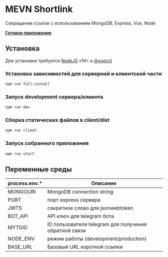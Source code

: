 # MEVN Shortlink

Сокращение ссылок с использованием MongoDB, Express, Vue, Node

**[Готовое приложение](https://zxlink.site)**

## Установка

Для установки требуется [NodeJS](https://nodejs.org/) v14+ и [@vue/cli](https://cli.vuejs.org/)

### Установка зависимостей для серверной и клиентской части
```sh
npm run full:install
```
### Запуск development сервера/клиента
```sh
npm run dev
```

### Сборка статических файлов в client/dist
```sh
npm run client
```

### Запуск собранного приложения
```sh
npm run start
```

## Переменные среды

| process.env.* | Описание |
| ------ | ------ |
| MONGOURI | MongoDB connection string |
| PORT | порт express сервера |
| JWTS | секретное слово для jsonwebtoken |
| BOT_API | API ключ для telegram бота |
| MYTGID | ID пользователя telegram для получения обратной связи |
| NODE_ENV | режим работы (development/production) |
| BASE_URL | Базовый URL короткой ссылки |
